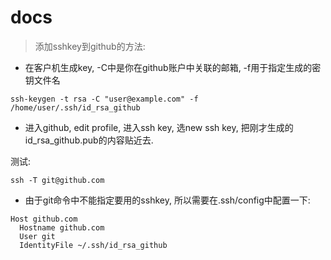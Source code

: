 # docs

> 添加sshkey到github的方法:
- 在客户机生成key, 
-C中是你在github账户中关联的邮箱, 
-f用于指定生成的密钥文件名
```
ssh-keygen -t rsa -C "user@example.com" -f /home/user/.ssh/id_rsa_github
```

- 进入github, edit profile, 进入ssh key, 选new ssh key, 
把刚才生成的id_rsa_github.pub的内容贴近去.

测试:
```
ssh -T git@github.com
```

- 由于git命令中不能指定要用的sshkey, 所以需要在.ssh/config中配置一下:
```
Host github.com
  Hostname github.com
  User git
  IdentityFile ~/.ssh/id_rsa_github
```

